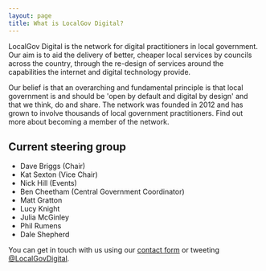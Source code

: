 ```yaml
---
layout: page
title: What is LocalGov Digital?
---
```


LocalGov Digital is the network for digital practitioners in local government. Our aim is to aid the delivery of better, cheaper local services by councils across the country, through the re-design of services around the capabilities the internet and digital technology provide.

Our belief is that an overarching and fundamental principle is that local government is and should be 'open by default and digital by design' and that we think, do and share. The network was founded in 2012 and has grown to involve thousands of local government practitioners. Find out more about becoming a member of the network.

## Current steering group

- Dave Briggs (Chair)
- Kat Sexton (Vice Chair)
- Nick Hill (Events)
- Ben Cheetham (Central Government Coordinator)
- Matt Gratton
- Lucy Knight
- Julia McGinley
- Phil Rumens
- Dale Shepherd

You can get in touch with us using our [contact form](/contact) or tweeting [@LocalGovDigital](https://twitter.com/LocalGovDigital).